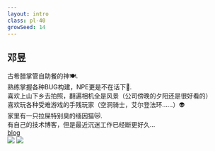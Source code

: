 ```yaml
---
layout: intro
class: pl-40
growSeed: 14
---
```


## 邓昱

<div class="leading-10 opacity-80 mt-4">
古希腊掌管自助餐的神🍽️.<br>
熟练掌握各种BUG构建，NPE更是不在话下🤌.<br>
喜欢上山下乡去拍照，翻遍相机全是风景（公司傍晚的夕阳还是很好看的）<br>
喜欢玩各种受难游戏的手残玩家（空洞骑士，艾尔登法环……）👽️<br>
家里有一只拉屎特别臭的缅因猫😿.<br>
有自己的技术博客，但是最近沉迷工作已经断更好久…<br>
</div>

<div my-10 w-min flex="~ gap-1" items-center justify-center>
  <div i-ri-blogger-line op50 ma text-xl/>
  <div><a href="https://juejin.cn/user/1790453949664493" target="_blank" class="border-none! font-300">blog</a></div>
</div>

<img src="/d-d.png" absolute top-32 right-10 w-50 />
<img src="/hi.png" absolute top-30 right-15 w-8 rotate-10 delay-300 />

<div flex="~ gap2">

</div>
